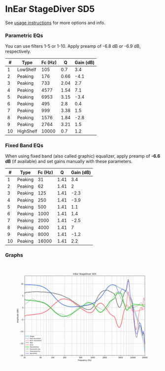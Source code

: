 # InEar StageDiver SD5
See [usage instructions](https://github.com/jaakkopasanen/AutoEq#usage) for more options and info.

### Parametric EQs
You can use filters 1-5 or 1-10. Apply preamp of -6.8 dB or -6.9 dB, respectively.

|   # | Type      |   Fc (Hz) |    Q |   Gain (dB) |
|-----|-----------|-----------|------|-------------|
|   1 | LowShelf  |       105 | 0.7  |         3.4 |
|   2 | Peaking   |       176 | 0.66 |        -4.1 |
|   3 | Peaking   |       733 | 2.04 |         2.7 |
|   4 | Peaking   |      4577 | 1.54 |         7.1 |
|   5 | Peaking   |      6953 | 3.15 |        -3.4 |
|   6 | Peaking   |       495 | 2.8  |         0.4 |
|   7 | Peaking   |       999 | 3.38 |         1.5 |
|   8 | Peaking   |      1576 | 1.84 |        -2.8 |
|   9 | Peaking   |      2764 | 3.21 |         1.5 |
|  10 | HighShelf |     10000 | 0.7  |         1.2 |

### Fixed Band EQs
When using fixed band (also called graphic) equalizer, apply preamp of **-6.6 dB** (if available) and set gains manually with these parameters.

|   # | Type    |   Fc (Hz) |    Q |   Gain (dB) |
|-----|---------|-----------|------|-------------|
|   1 | Peaking |        31 | 1.41 |         3.4 |
|   2 | Peaking |        62 | 1.41 |         2   |
|   3 | Peaking |       125 | 1.41 |        -2.3 |
|   4 | Peaking |       250 | 1.41 |        -3.9 |
|   5 | Peaking |       500 | 1.41 |         1.1 |
|   6 | Peaking |      1000 | 1.41 |         1.4 |
|   7 | Peaking |      2000 | 1.41 |        -2.5 |
|   8 | Peaking |      4000 | 1.41 |         7   |
|   9 | Peaking |      8000 | 1.41 |        -1.2 |
|  10 | Peaking |     16000 | 1.41 |         2.2 |

### Graphs
![](./InEar%20StageDiver%20SD5.png)
